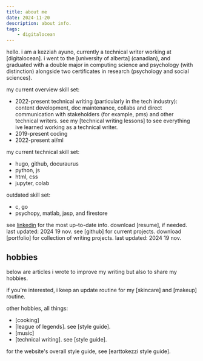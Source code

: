 ```yaml
---
title: about me
date: 2024-11-20
description: about info.
tags: 
    - digitalocean
---
```


hello. i am a kezziah ayuno, currently a technical writer working at [digitalocean]. i went to the [university of alberta] (canadian), and graduated with a double major in computing science and psychology (with distinction) alongside two certificates in research (psychology and social sciences).

my current overview skill set: 
- 2022-present technical writing (particularly in the tech industry): content development, doc maintenance, collabs and direct communication with stakeholders (for example, pms) and other technical writers. see my [technical writing lessons] to see everything ive learned working as a technical writer.
- 2019-present coding
- 2022-present ai/ml

my current technical skill set:
- hugo, github, docuraurus 
- python, js
- html, css
- jupyter, colab 

outdated skill set:
- c, go
- psychopy, matlab, jasp, and firestore

see [linkedin](https://www.linkedin.com/in/kezziahayuno/) for the most up-to-date info. 
download [resume], if needed. last updated: 2024 19 nov.
see [github] for current projects.
download [portfolio] for collection of writing projects. last updated: 2024 19 nov.

## hobbies

below are articles i wrote to improve my writing but also to share my hobbies.

if you're interested, i keep an update routine for my [skincare] and [makeup] routine. 

other hobbies, all things:
- [cooking]
- [league of legends]. see [style guide].
- [music]
- [technical writing]. see [style guide].

for the website's overall style guide, see [earttokezzi style guide].

